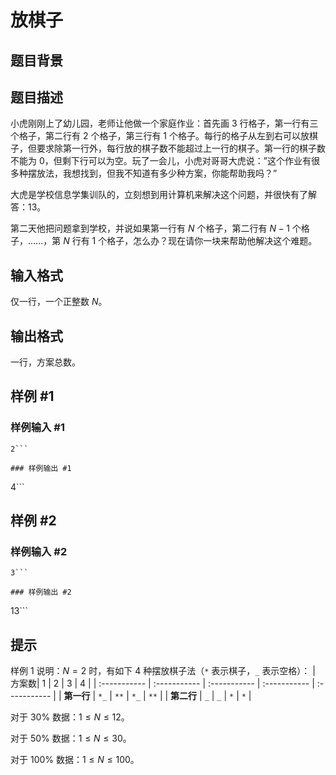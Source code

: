 # 放棋子

## 题目背景



## 题目描述

小虎刚刚上了幼儿园，老师让他做一个家庭作业：首先画 $3$ 行格子，第一行有三个格子，第二行有 $2$ 个格子，第三行有 $1$ 个格子。每行的格子从左到右可以放棋子，但要求除第一行外，每行放的棋子数不能超过上一行的棋子。第一行的棋子数不能为 $0$，但剩下行可以为空。玩了一会儿，小虎对哥哥大虎说：”这个作业有很多种摆放法，我想找到，但我不知道有多少种方案，你能帮助我吗？”

大虎是学校信息学集训队的，立刻想到用计算机来解决这个问题，并很快有了解答：$13$。

第二天他把问题拿到学校，并说如果第一行有 $N$ 个格子，第二行有 $N-1$ 个格子，……，第 $N$ 行有 $1$ 个格子，怎么办？现在请你一块来帮助他解决这个难题。

## 输入格式

仅一行，一个正整数 $N$。

## 输出格式

一行，方案总数。

## 样例 #1

### 样例输入 #1
```
2```

### 样例输出 #1

```
4```

## 样例 #2

### 样例输入 #2
```
3```

### 样例输出 #2

```
13```

## 提示

样例 1 说明：$N=2$ 时，有如下 $4$ 种摆放棋子法（`*` 表示棋子，`_` 表示空格）：
|  方案数| 1 | 2 | 3 | 4 |
| :----------- | :----------- | :----------- | :----------- | :----------- |
| **第一行** | `*_` | `**` | `*_` | `**` |
| **第二行** | `_` | `_` | `*` | `*` |


对于 $30\%$ 数据：$1\le N\le 12$。

对于 $50\%$ 数据：$1\le N\le 30$。

对于 $100\%$ 数据：$1\le N\le 100$。

